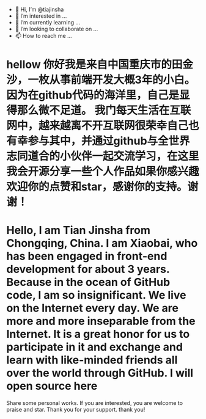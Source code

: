 - 👋 Hi, I’m @tiajinsha
- 👀 I’m interested in ...
- 🌱 I’m currently learning ...
- 💞️ I’m looking to collaborate on ...
- 📫 How to reach me ...

<!---
tiajinsha/tiajinsha is a ✨ special ✨ repository because its `README.md` (this file) appears on your GitHub profile.
You can click the Preview link to take a look at your changes.
--->
# hellow 你好我是来自中国重庆市的田金沙，一枚从事前端开发大概3年的小白。因为在github代码的海洋里，自己是显得那么微不足道。 我门每天生活在互联网中，越来越离不开互联网很荣幸自己也有幸参与其中，并通过github与全世界志同道合的小伙伴一起交流学习，在这里我会开源分享一些个人作品如果你感兴趣欢迎你的点赞和star，感谢你的支持。谢谢！
# Hello, I am Tian Jinsha from Chongqing, China. I am Xiaobai, who has been engaged in front-end development for about 3 years. Because in the ocean of GitHub code, I am so insignificant. We live on the Internet every day. We are more and more inseparable from the Internet. It is a great honor for us to participate in it and exchange and learn with like-minded friends all over the world through GitHub. I will open source here
Share some personal works. If you are interested, you are welcome to praise and star. Thank you for your support. thank you!
